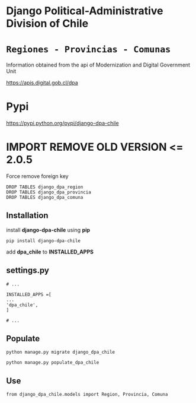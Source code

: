 Django Political-Administrative Division of Chile
=================================================

``Regiones - Provincias - Comunas``
===================================

Information obtained from the api of Modernization and Digital Government Unit

https://apis.digital.gob.cl/dpa

Pypi
====

https://pypi.python.org/pypi/django-dpa-chile

IMPORT REMOVE OLD VERSION <= 2.0.5
==================================

Force remove foreign key

    DROP TABLES django_dpa_region
    DROP TABLES django_dpa_provincia
    DROP TABLES django_dpa_comuna

Installation
------------

install **django-dpa-chile** using **pip**


    pip install django-dpa-chile

add **dpa_chile** to **INSTALLED_APPS**

settings.py
-----------

    # ...

    INSTALLED_APPS =[
    ...
    'dpa_chile',
    ]

    # ...

Populate
--------

    python manage.py migrate django_dpa_chile

    python manage.py populate_dpa_chile

Use
---

    from django_dpa_chile.models import Region, Provincia, Comuna
